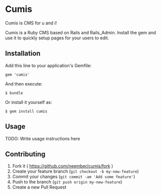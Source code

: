 # Cumis

Cumis is CMS for u and i!  

Cumis is a Ruby CMS based on Rails and Rails_Admin. Install the gem and use it to quickly setup pages for your users to edit.

## Installation

Add this line to your application's Gemfile:

    gem 'cumis'

And then execute:

    $ bundle

Or install it yourself as:

    $ gem install cumis

## Usage

TODO: Write usage instructions here

## Contributing

1. Fork it ( https://github.com/neember/cumis/fork )
2. Create your feature branch (`git checkout -b my-new-feature`)
3. Commit your changes (`git commit -am 'Add some feature'`)
4. Push to the branch (`git push origin my-new-feature`)
5. Create a new Pull Request
